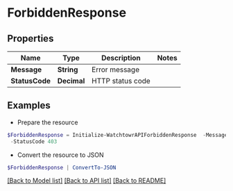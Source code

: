 # ForbiddenResponse
## Properties

Name | Type | Description | Notes
------------ | ------------- | ------------- | -------------
**Message** | **String** | Error message | 
**StatusCode** | **Decimal** | HTTP status code | 

## Examples

- Prepare the resource
```powershell
$ForbiddenResponse = Initialize-WatchtowrAPIForbiddenResponse  -Message Administrator role required to access user management `
 -StatusCode 403
```

- Convert the resource to JSON
```powershell
$ForbiddenResponse | ConvertTo-JSON
```

[[Back to Model list]](../README.md#documentation-for-models) [[Back to API list]](../README.md#documentation-for-api-endpoints) [[Back to README]](../README.md)

